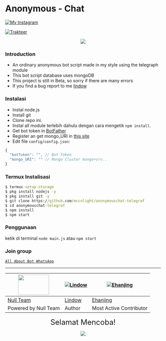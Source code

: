 # Anonymous - Chat

[![My Instagram](https://img.shields.io/badge/My%20Instagram-@lindoww.8-green)](https://www.instagram.com/lindoww.8)

[![Trakteer](https://img.shields.io/badge/Support%20Me!-Trakteer-green)](https://trakteer.id/lintodamamiya)


<p align="center"><img src="https://i.pinimg.com/originals/3c/37/9e/3c379e30fdf69c7ab688e596c873bf2c.png" /></p>

### Introduction

- An ordinary anonymous bot script made in my style using the telegraph module
- This bot script database uses mongoDB
- This project is still in Beta, so sorry if there are many errors
- If you find a bug report to me [lindow](https://wa.me/6288291579481)

### Instalasi

- Instal node.js
- Install git
- Clone repo ini.
- Instal all module terlebih dahulu dengan cara mengetik `npm install`.<br>
- Get bot token in [BotFather](t.me/BotFather)
- Register an get mongo_URI in [this site](https://www.mongodb.com/cloud/atlas/lp/try2?utm_source=google&utm_campaign=gs_apac_indonesia_search_core_brand_atlas_mobile&utm_term=mongodb&utm_medium=cpc_paid_search&utm_ad=e&utm_ad_campaign_id=12564980861&gclid=CjwKCAjw1JeJBhB9EiwAV612y5-Bu_28hUc-Vnu5A0EurZ3B2GxFrsrIfrKniatcN6HGoYWXKLhMqxoCzI0QAvD_BwE)
- Edit file `config/config.json`:

```js
{
  "botToken": "", // Bot Token
  "mongo_URI": "" // Mongo Cluster mongo+srv..
}
```

### Termux Instalisasi

```cmd
$ termux-setup-storage
$ pkg install nodejs -y
$ pkg install git -y
$ git clone https://github.com/mccnlight/anonymouschat-telegraf
$ cd anonymouschat-telegraf
$ npm install
$ npm start
```

### Penggunaan

ketik di terminal `node main.js` atau `npm start`

### Join group

[`All About Bot WhatsApp`](https://chat.whatsapp.com/CEDyT5JRhUrIhHL12V3Ga3)

---------

<a href="https://i.ibb.co/yfDPVzy/1a7cb1c7b073.jpg"><img src="https://i.ibb.co/yfDPVzy/1a7cb1c7b073.jpg" width="100" height="65"></a> | [![Lindow](https://github.com/mccnlight.png?size=110)](https://github.com/mccnlight) | [![Ehanjing](https://github.com/ehanganss.png?size=80)](https://github.com/ehanganss)
----|----|----
[Null Team](https://i.ibb.co/yfDPVzy/1a7cb1c7b073.jpg) | [Lindow](https://github.com/mccnlight) | [Ehanjing](https://github.com/ehanganss)
Powered by Null Team | Author | Most Active Contributor

<p align="center"><font size = "5">Selamat Mencoba! </font><br></p>
<p align="center"><img src="https://cdn.discordapp.com/attachments/519859252966457369/735280356441456641/4c64e343e788251fb15dac0f4c557337.gif" /></p>
